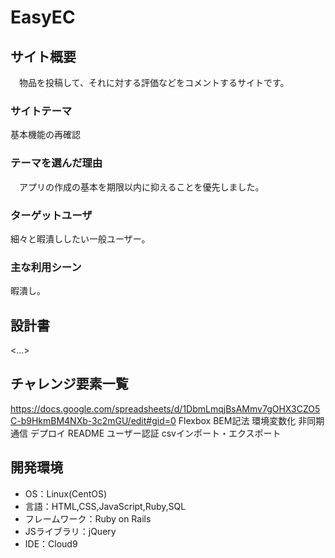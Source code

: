 # EasyEC

## サイト概要

　物品を投稿して、それに対する評価などをコメントするサイトです。

### サイトテーマ

基本機能の再確認

### テーマを選んだ理由

　アプリの作成の基本を期限以内に抑えることを優先しました。

### ターゲットユーザ

細々と暇潰ししたい一般ユーザー。

### 主な利用シーン

暇潰し。

## 設計書
<...>

## チャレンジ要素一覧
<https://docs.google.com/spreadsheets/d/1DbmLmqjBsAMmv7gOHX3CZO5C-b9HkmBM4NXb-3c2mGU/edit#gid=0>
Flexbox
BEM記法
環境変数化
非同期通信
デプロイ
README
ユーザー認証
csvインポート・エクスポート

## 開発環境

- OS：Linux(CentOS)
- 言語：HTML,CSS,JavaScript,Ruby,SQL
- フレームワーク：Ruby on Rails
- JSライブラリ：jQuery
- IDE：Cloud9